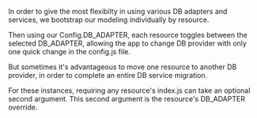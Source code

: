 
In order to give the most flexibilty in using various DB adapters and services, we bootstrap our modeling individually by resource.

Then using our Config.DB_ADAPTER, each resource toggles between the selected DB_ADAPTER, allowing the app to change DB provider with only one quick change in the config.js file.

But sometimes it's advantageous to move one resource to another DB provider, in order to complete an entire DB service migration.

For these instances, requiring any resource's index.js can take an optional second argument. This second argument is the resource's DB_ADAPTER override. 
